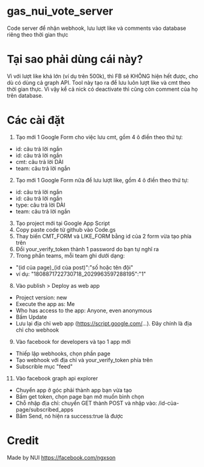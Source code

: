 # gas_nui_vote_server

Code server để nhận webhook, lưu lượt like và comments vào database riêng theo thời gian thực

# Tại sao phải dùng cái này?

Vì với lượt like khá lớn (ví dụ trên 500k), thì FB sẽ KHÔNG hiện hết được, cho dù có dùng cả graph API. Tool này tạo ra để lưu luôn lượt like và cmt theo thời gian thực. Vì vậy kể cả nick có deactivate thì cũng còn comment của họ trên database.

# Các cài đặt

1. Tạo mới 1 Google Form cho việc lưu cmt, gồm 4 ô điền theo thứ tự:
- id: câu trả lời ngắn
- id: câu trả lời ngắn
- cmt: câu trả lời DÀI
- team: câu trả lời ngắn
2. Tạo mới 1 Google Form nữa để lưu lượt like, gồm 4 ô điền theo thứ tự:
- id: câu trả lời ngắn
- id: câu trả lời ngắn
- type: câu trả lời DÀI
- team: câu trả lời ngắn
3. Tạo project mới tại Google App Script
4. Copy paste code từ github vào Code.gs
5. Thay biến CMT_FORM và LIKE_FORM bằng id của 2 form vừa tạo phía trên
6. Đổi your_verify_token thành 1 password do bạn tự nghĩ ra
7. Trong phần teams, mỗi team ghi dưới dạng:
- "(id của page)_(id của post)":"số hoặc tên đội"
- ví dụ: "1808871722730718_2029963597288195":"1"
8. Vào publish > Deploy as web app
- Project version: new
- Execute the app as: Me
- Who has access to the app: Anyone, even anonymous
- Bấm Update
- Lưu lại địa chỉ web app (https://script.google.com/...). Đây chính là địa chỉ cho webhook
9. Vào facebook for developers và tạo 1 app mới
- Thiếp lập webhooks, chọn phần page
- Tạo webhook với địa chỉ và your_verify_token phía trên
- Subscrible mục "feed"
11. Vào facebook graph api explorer
- Chuyển app ở góc phải thành app bạn vừa tạo
- Bấm get token, chọn page bạn mở muốn bình chọn
- Chỗ nhập địa chỉ: chuyển GET thành POST và nhập vào: /id-của-page/subscribed_apps
- Bấm Send, nó hiện ra success:true là được

# Credit

Made by NUI
https://facebook.com/ngxson
